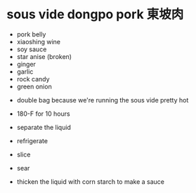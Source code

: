 # sous vide dongpo pork 東坡肉
 
+ pork belly
+ xiaoshing wine
+ soy sauce
+ star anise (broken)
+ ginger
+ garlic
+ rock candy 
+ green onion
* double bag because we're running the sous vide pretty hot
* 180-F for 10 hours

* separate the liquid
* refrigerate
* slice
* sear
* thicken the liquid with corn starch to make a sauce
